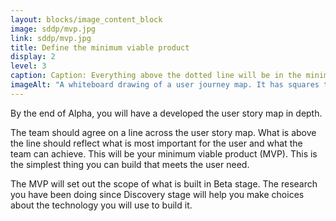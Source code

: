```yaml
---
layout: blocks/image_content_block
image: sddp/mvp.jpg
link: sddp/mvp.jpg
title: Define the minimum viable product
display: 2
level: 3
caption: Caption: Everything above the dotted line will be in the minimum viable product.
imageAlt: "A whiteboard drawing of a user journey map. It has squares to represent sticky notes that are activities across the top and user stories or tasks in columns. There is a  horizontal broken line across the map. Everything above the line is in the minimum viable product."
---
```


By the end of Alpha, you will have a developed the user story map in depth.

The team should agree on a line across the user story map. What is above the line should reflect what is most important for the user and what the team can achieve. This will be your minimum viable product (MVP). This is the simplest thing you can build that meets the user need.

The MVP will set out the scope of what is built in Beta stage. The research you have been doing since Discovery stage will help you make choices about the technology you will use to build it.
